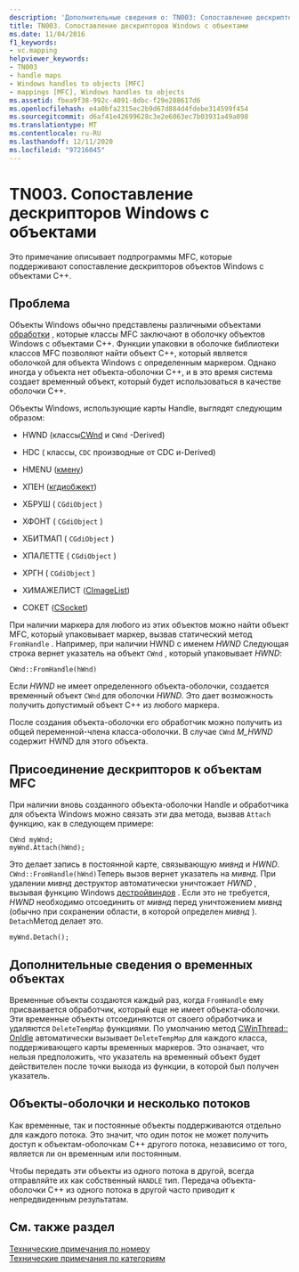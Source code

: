 ```yaml
---
description: 'Дополнительные сведения о: TN003: Сопоставление дескрипторов Windows с объектами'
title: TN003. Сопоставление дескрипторов Windows с объектами
ms.date: 11/04/2016
f1_keywords:
- vc.mapping
helpviewer_keywords:
- TN003
- handle maps
- Windows handles to objects [MFC]
- mappings [MFC], Windows handles to objects
ms.assetid: fbea9f38-992c-4091-8dbc-f29e288617d6
ms.openlocfilehash: e4a0bfa2315ec2b9d67d884d4fdebe314599f454
ms.sourcegitcommit: d6af41e42699628c3e2e6063ec7b03931a49a098
ms.translationtype: MT
ms.contentlocale: ru-RU
ms.lasthandoff: 12/11/2020
ms.locfileid: "97216045"
---
```

# <a name="tn003-mapping-of-windows-handles-to-objects"></a>TN003. Сопоставление дескрипторов Windows с объектами

Это примечание описывает подпрограммы MFC, которые поддерживают сопоставление дескрипторов объектов Windows с объектами C++.

## <a name="the-problem"></a>Проблема

Объекты Windows обычно представлены различными объектами [обработки](/windows/win32/WinProg/windows-data-types) , которые классы MFC заключают в оболочку объектов Windows с объектами C++. Функции упаковки в оболочке библиотеки классов MFC позволяют найти объект C++, который является оболочкой для объекта Windows с определенным маркером. Однако иногда у объекта нет объекта-оболочки C++, и в это время система создает временный объект, который будет использоваться в качестве оболочки C++.

Объекты Windows, использующие карты Handle, выглядят следующим образом:

- HWND (классы[CWnd](../mfc/reference/cwnd-class.md) и `CWnd` -Derived)

- HDC ([](../mfc/reference/cdc-class.md) классы, `CDC` производные от CDC и-Derived)

- HMENU ([кмену](../mfc/reference/cmenu-class.md))

- ХПЕН ([кгдиобжект](../mfc/reference/cgdiobject-class.md))

- ХБРУШ ( `CGdiObject` )

- ХФОНТ ( `CGdiObject` )

- ХБИТМАП ( `CGdiObject` )

- ХПАЛЕТТЕ ( `CGdiObject` )

- ХРГН ( `CGdiObject` )

- ХИМАЖЕЛИСТ ([CImageList](../mfc/reference/cimagelist-class.md))

- СОКЕТ ([CSocket](../mfc/reference/csocket-class.md))

При наличии маркера для любого из этих объектов можно найти объект MFC, который упаковывает маркер, вызвав статический метод `FromHandle` . Например, при наличии HWND с именем *HWND* Следующая строка вернет указатель на объект `CWnd` , который упаковывает *HWND*:

```
CWnd::FromHandle(hWnd)
```

Если *HWND* не имеет определенного объекта-оболочки, создается временный объект `CWnd` для оболочки *HWND*. Это дает возможность получить допустимый объект C++ из любого маркера.

После создания объекта-оболочки его обработчик можно получить из общей переменной-члена класса-оболочки. В случае `CWnd` *M_HWND* содержит HWND для этого объекта.

## <a name="attaching-handles-to-mfc-objects"></a>Присоединение дескрипторов к объектам MFC

При наличии вновь созданного объекта-оболочки Handle и обработчика для объекта Windows можно связать эти два метода, вызвав `Attach` функцию, как в следующем примере:

```
CWnd myWnd;
myWnd.Attach(hWnd);
```

Это делает запись в постоянной карте, связывающую *мивнд* и *HWND*. `CWnd::FromHandle(hWnd)`Теперь вызов вернет указатель на *мивнд*. При удалении *мивнд* деструктор автоматически уничтожает *HWND* , вызывая функцию Windows [дестройвиндов](/windows/win32/api/winuser/nf-winuser-destroywindow) . Если это не требуется, *HWND* необходимо отсоединить от *мивнд* перед уничтожением *мивнд* (обычно при сохранении области, в которой определен *мивнд* ). `Detach`Метод делает это.

```
myWnd.Detach();
```

## <a name="more-about-temporary-objects"></a>Дополнительные сведения о временных объектах

Временные объекты создаются каждый раз, когда `FromHandle` ему присваивается обработчик, который еще не имеет объекта-оболочки. Эти временные объекты отсоединяются от своего обработчика и удаляются `DeleteTempMap` функциями. По умолчанию метод [CWinThread:: OnIdle](../mfc/reference/cwinthread-class.md#onidle) автоматически вызывает `DeleteTempMap` для каждого класса, поддерживающего карты временных маркеров. Это означает, что нельзя предположить, что указатель на временный объект будет действителен после точки выхода из функции, в которой был получен указатель.

## <a name="wrapper-objects-and-multiple-threads"></a>Объекты-оболочки и несколько потоков

Как временные, так и постоянные объекты поддерживаются отдельно для каждого потока. Это значит, что один поток не может получить доступ к объектам-оболочкам C++ другого потока, независимо от того, является ли он временным или постоянным.

Чтобы передать эти объекты из одного потока в другой, всегда отправляйте их как собственный `HANDLE` тип. Передача объекта-оболочки C++ из одного потока в другой часто приводит к непредвиденным результатам.

## <a name="see-also"></a>См. также раздел

[Технические примечания по номеру](../mfc/technical-notes-by-number.md)<br/>
[Технические примечания по категориям](../mfc/technical-notes-by-category.md)
